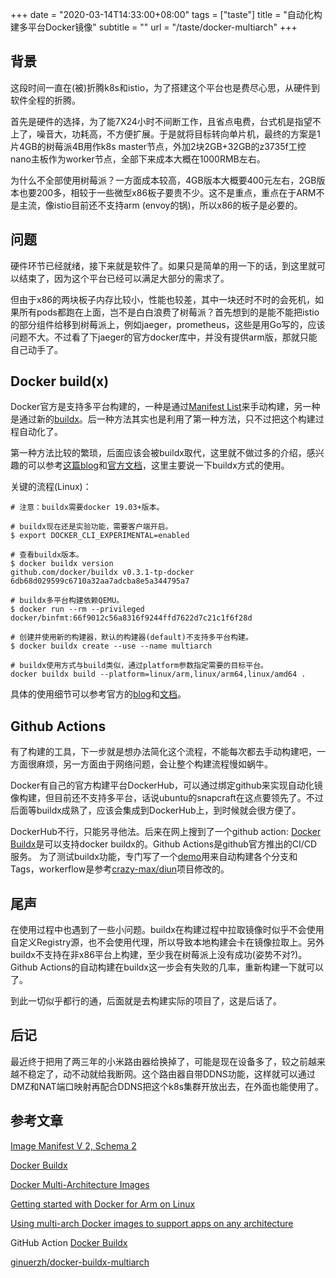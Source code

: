 +++
date = "2020-03-14T14:33:00+08:00"
tags = ["taste"]
title = "自动化构建多平台Docker镜像"
subtitle = ""
url = "/taste/docker-multiarch"
+++

## 背景

这段时间一直在(被)折腾k8s和istio，为了搭建这个平台也是费尽心思，从硬件到软件全程的折腾。

首先是硬件的选择，为了能7X24小时不间断工作，且省点电费，台式机是指望不上了，噪音大，功耗高，不方便扩展。于是就将目标转向单片机，最终的方案是1片4GB的树莓派4B用作k8s master节点，外加2块2GB+32GB的z3735f工控nano主板作为worker节点，全部下来成本大概在1000RMB左右。

为什么不全部使用树莓派？一方面成本较高，4GB版本大概要400元左右，2GB版本也要200多，相较于一些微型x86板子要贵不少。这不是重点，重点在于ARM不是主流，像istio目前还不支持arm (envoy的锅)，所以x86的板子是必要的。

## 问题

硬件环节已经就绪，接下来就是软件了。如果只是简单的用一下的话，到这里就可以结束了，因为这个平台已经可以满足大部分的需求了。

但由于x86的两块板子内存比较小，性能也较差，其中一块还时不时的会死机，如果所有pods都跑在上面，岂不是白白浪费了树莓派？首先想到的是能不能把istio的部分组件给移到树莓派上，例如jaeger，prometheus，这些是用Go写的，应该问题不大。不过看了下jaeger的官方docker库中，并没有提供arm版，那就只能自己动手了。

## Docker build(x)

Docker官方是支持多平台构建的，一种是通过[Manifest List](https://docs.docker.com/registry/spec/manifest-v2-2/)来手动构建，另一种是通过新的[buildx](https://docs.docker.com/buildx/working-with-buildx/)。后一种方法其实也是利用了第一种方法，只不过把这个构建过程自动化了。

第一种方法比较的繁琐，后面应该会被buildx取代，这里就不做过多的介绍，感兴趣的可以参考[这篇blog](https://medium.com/@mauridb/docker-multi-architecture-images-365a44c26be6)和[官方文档](https://docs.docker.com/registry/spec/manifest-v2-2/)，这里主要说一下buildx方式的使用。

关键的流程(Linux)：

```
# 注意：buildx需要docker 19.03+版本。

# buildx现在还是实验功能，需要客户端开启。
$ export DOCKER_CLI_EXPERIMENTAL=enabled

# 查看buildx版本。
$ docker buildx version
github.com/docker/buildx v0.3.1-tp-docker 6db68d029599c6710a32aa7adcba8e5a344795a7

# buildx多平台构建依赖QEMU。
$ docker run --rm --privileged docker/binfmt:66f9012c56a8316f9244ffd7622d7c21c1f6f28d

# 创建并使用新的构建器，默认的构建器(default)不支持多平台构建。
$ docker buildx create --use --name multiarch

# buildx使用方式与build类似，通过platform参数指定需要的目标平台。
docker buildx build --platform=linux/arm,linux/arm64,linux/amd64 .
```
具体的使用细节可以参考官方的[blog](https://www.docker.com/blog/getting-started-with-docker-for-arm-on-linux/)和[文档](https://docs.docker.com/buildx/working-with-buildx/)。

## Github Actions

有了构建的工具，下一步就是想办法简化这个流程，不能每次都去手动构建吧，一方面很麻烦，另一方面由于网络问题，会让整个构建流程慢如蜗牛。

Docker有自己的官方构建平台DockerHub，可以通过绑定github来实现自动化镜像构建，但目前还不支持多平台，话说ubuntu的snapcraft在这点要领先了。不过后面等buildx成熟了，应该会集成到DockerHub上，到时候就会很方便了。

DockerHub不行，只能另寻他法。后来在网上搜到了一个github action: [Docker Buildx](https://github.com/marketplace/actions/docker-buildx)是可以支持docker buildx的。Github Actions是github官方推出的CI/CD服务。
为了测试buildx功能，专门写了一个[demo](https://github.com/ginuerzh/docker-buildx-multiarch)用来自动构建各个分支和Tags，workerflow是参考[crazy-max/diun](https://github.com/crazy-max/diun/blob/master/.github/workflows/build.yml)项目修改的。

## 尾声

在使用过程中也遇到了一些小问题。buildx在构建过程中拉取镜像时似乎不会使用自定义Registry源，也不会使用代理，所以导致本地构建会卡在镜像拉取上。另外buildx不支持在非x86平台上构建，至少我在树莓派上没有成功(姿势不对?)。Github Actions的自动构建在buildx这一步会有失败的几率，重新构建一下就可以了。

到此一切似乎都行的通，后面就是去构建实际的项目了，这是后话了。

## 后记

最近终于把用了两三年的小米路由器给换掉了，可能是现在设备多了，较之前越来越不稳定了，动不动就给我断网。这个路由器自带DDNS功能，这样就可以通过DMZ和NAT端口映射再配合DDNS把这个k8s集群开放出去，在外面也能使用了。

## 参考文章

[Image Manifest V 2, Schema 2](https://docs.docker.com/registry/spec/manifest-v2-2/)

[Docker Buildx](https://docs.docker.com/buildx/working-with-buildx/)

[Docker Multi-Architecture Images](https://medium.com/@mauridb/docker-multi-architecture-images-365a44c26be6)

[Getting started with Docker for Arm on Linux](https://www.docker.com/blog/getting-started-with-docker-for-arm-on-linux/)

[Using multi-arch Docker images to support apps on any architecture](https://mirailabs.io/blog/multiarch-docker-with-buildx/)

GitHub Action [Docker Buildx](https://github.com/marketplace/actions/docker-buildx)

[ginuerzh/docker-buildx-multiarch](https://github.com/ginuerzh/docker-buildx-multiarch)
